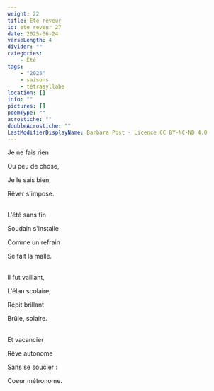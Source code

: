 ```yaml
---
weight: 22
title: Eté rêveur
id: ete_reveur_27
date: 2025-06-24
verseLength: 4
divider: ""
categories:
    - Eté
tags:
    - "2025"
    - saisons
    - tétrasyllabe
location: []
info: ""
pictures: []
poemType: ""
acrostiche: ""
doubleAcrostiche: ""
LastModifierDisplayName: Barbara Post - Licence CC BY-NC-ND 4.0
---
```

Je ne fais rien

Ou peu de chose,

Je le sais bien,

Rêver s'impose.

 \
L'été sans fin

Soudain s'installe

Comme un refrain

Se fait la malle.

 \
Il fut vaillant,

L'élan scolaire,

Répit brillant

Brûle, solaire.

 \
Et vacancier

Rêve autonome

Sans se soucier :

Coeur métronome.

